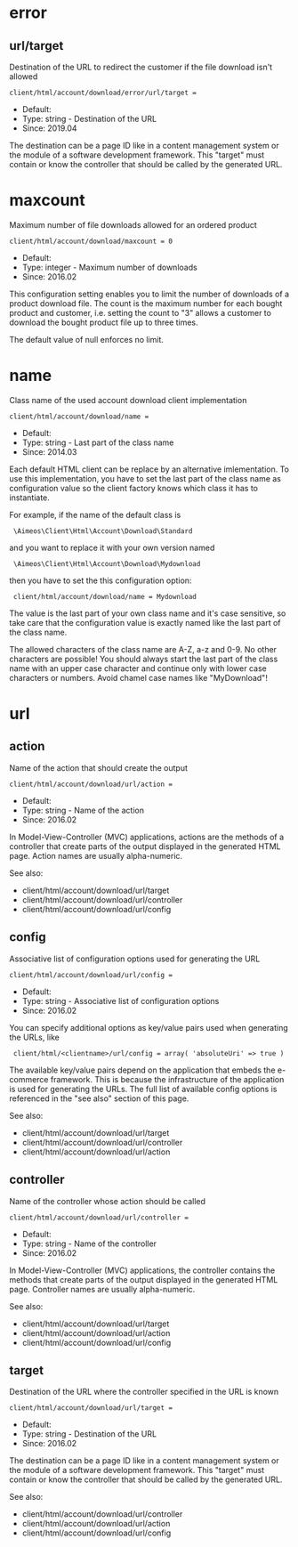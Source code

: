 
# error
## url/target

Destination of the URL to redirect the customer if the file download isn't allowed

```
client/html/account/download/error/url/target = 
```

* Default: 
* Type: string - Destination of the URL
* Since: 2019.04

The destination can be a page ID like in a content management system or the
module of a software development framework. This "target" must contain or know
the controller that should be called by the generated URL.


# maxcount

Maximum number of file downloads allowed for an ordered product

```
client/html/account/download/maxcount = 0
```

* Default: 
* Type: integer - Maximum number of downloads
* Since: 2016.02

This configuration setting enables you to limit the number of downloads
of a product download file. The count is the maximum number for each
bought product and customer, i.e. setting the count to "3" allows
a customer to download the bought product file up to three times.

The default value of null enforces no limit.


# name

Class name of the used account download client implementation

```
client/html/account/download/name = 
```

* Default: 
* Type: string - Last part of the class name
* Since: 2014.03

Each default HTML client can be replace by an alternative imlementation.
To use this implementation, you have to set the last part of the class
name as configuration value so the client factory knows which class it
has to instantiate.

For example, if the name of the default class is

```
 \Aimeos\Client\Html\Account\Download\Standard
```

and you want to replace it with your own version named

```
 \Aimeos\Client\Html\Account\Download\Mydownload
```

then you have to set the this configuration option:

```
 client/html/account/download/name = Mydownload
```

The value is the last part of your own class name and it's case sensitive,
so take care that the configuration value is exactly named like the last
part of the class name.

The allowed characters of the class name are A-Z, a-z and 0-9. No other
characters are possible! You should always start the last part of the class
name with an upper case character and continue only with lower case characters
or numbers. Avoid chamel case names like "MyDownload"!


# url
## action

Name of the action that should create the output

```
client/html/account/download/url/action = 
```

* Default: 
* Type: string - Name of the action
* Since: 2016.02

In Model-View-Controller (MVC) applications, actions are the methods of a
controller that create parts of the output displayed in the generated HTML page.
Action names are usually alpha-numeric.

See also:

* client/html/account/download/url/target
* client/html/account/download/url/controller
* client/html/account/download/url/config

## config

Associative list of configuration options used for generating the URL

```
client/html/account/download/url/config = 
```

* Default: 
* Type: string - Associative list of configuration options
* Since: 2016.02

You can specify additional options as key/value pairs used when generating
the URLs, like

```
 client/html/<clientname>/url/config = array( 'absoluteUri' => true )
```

The available key/value pairs depend on the application that embeds the e-commerce
framework. This is because the infrastructure of the application is used for
generating the URLs. The full list of available config options is referenced
in the "see also" section of this page.

See also:

* client/html/account/download/url/target
* client/html/account/download/url/controller
* client/html/account/download/url/action

## controller

Name of the controller whose action should be called

```
client/html/account/download/url/controller = 
```

* Default: 
* Type: string - Name of the controller
* Since: 2016.02

In Model-View-Controller (MVC) applications, the controller contains the methods
that create parts of the output displayed in the generated HTML page. Controller
names are usually alpha-numeric.

See also:

* client/html/account/download/url/target
* client/html/account/download/url/action
* client/html/account/download/url/config

## target

Destination of the URL where the controller specified in the URL is known

```
client/html/account/download/url/target = 
```

* Default: 
* Type: string - Destination of the URL
* Since: 2016.02

The destination can be a page ID like in a content management system or the
module of a software development framework. This "target" must contain or know
the controller that should be called by the generated URL.

See also:

* client/html/account/download/url/controller
* client/html/account/download/url/action
* client/html/account/download/url/config